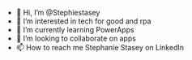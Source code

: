 - 👋 Hi, I’m @Stephiestasey
- 👀 I’m interested in tech for good and rpa
- 🌱 I’m currently learning PowerApps
- 💞️ I’m looking to collaborate on apps
- 📫 How to reach me Stephanie Stasey on LinkedIn

<!---
Stephiestasey/Stephiestasey is a ✨ special ✨ repository because its `README.md` (this file) appears on your GitHub profile.
You can click the Preview link to take a look at your changes.
--->
